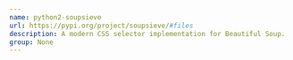 ```yaml
---
name: python2-soupsieve
url: https://pypi.org/project/soupsieve/#files
description: A modern CSS selector implementation for Beautiful Soup.
group: None
---
```

